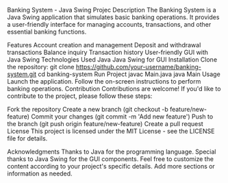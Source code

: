 Banking System - Java Swing Projec
Description
The Banking System is a Java Swing application that simulates basic banking operations. It provides a user-friendly interface for managing accounts, transactions, and other essential banking functions.

Features
Account creation and management
Deposit and withdrawal transactions
Balance inquiry
Transaction history
User-friendly GUI with Java Swing
Technologies Used
Java
Java Swing for GUI
Installation
Clone the repository:
git clone https://github.com/your-username/banking-system.git
cd banking-system
Run Project
javac Main.java
java Main
Usage
Launch the application.
Follow the on-screen instructions to perform banking operations.
Contribution
Contributions are welcome! If you'd like to contribute to the project, please follow these steps:

Fork the repository
Create a new branch (git checkout -b feature/new-feature)
Commit your changes (git commit -m 'Add new feature')
Push to the branch (git push origin feature/new-feature)
Create a pull request
License
This project is licensed under the MIT License - see the LICENSE file for details.

Acknowledgments
Thanks to Java for the programming language.
Special thanks to Java Swing for the GUI components.
Feel free to customize the content according to your project's specific details. Add more sections or information as needed.
